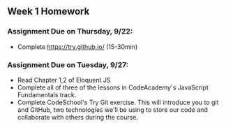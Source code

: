 ## Week 1 Homework

### Assignment Due on Thursday, 9/22:
* Complete https://try.github.io/ (15-30min)

### Assignment Due on Tuesday, 9/27:
* Read Chapter 1,2 of Eloquent JS
* Complete all of three of the lessons in CodeAcademy's JavaScript Fundamentals track.
* Complete CodeSchool's Try Git exercise. This will introduce you to git and GitHub, two technologies we'll be using to store our code and collaborate with others during the course.



